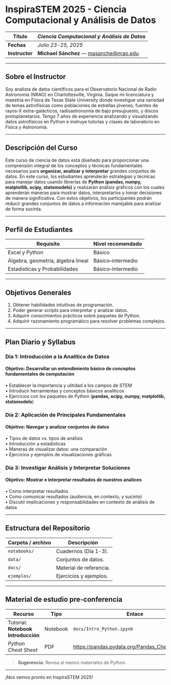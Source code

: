 <!-- README.md -->
# InspiraSTEM 2025 - Ciencia Computacional y Análisis de Datos 

| **Título** | *Ciencia Computacional y Análisis de Datos* |
|------------|---------------------------------------------|
| **Fechas** | *Julio 23-25, 2025* |
| **Instructor** | **Michael Sánchez** — masanche@nrao.edu |

---

## Sobre el Instructor  
Soy analista de datos científicos para el Observatorio Nacional de Radio Astronomía (NRAO) en Charlottesville, Virginia. Saque mi licenciatura y maestría en Física de Texas State University donde investigue una variedad de temas astrofísicas como poblaciones de estrellas jóvenes, fuentes de rayos-X extra-galácticos, radioastronomía de bajo presupuesto, y discos protoplanetarios. Tengo 7 años de experiencia analizando y visualizando datos astrofísicos en Python e instruye tutorías y clases de laboratorio en Física y Astronomía. 

---

## Descripción del Curso  
Este curso de ciencia de datos está diseñado para proporcionar una comprensión integral de los conceptos y técnicas fundamentales necesarios para **organizar, analizar y interpretar** grandes conjuntos de datos. En este curso, los estudiantes aprenderán estrategias y técnicas para manejar datos usando librerías de **Python (pandas, numpy, matplotlib, scipy, statsmodels)** y realizarán análisis gráficos con los cuales aprenderán maneras para mostrar datos, interpretarlos y tomar decisiones de manera significativa. Con estos objetivos, los participantes podrán reducir grandes conjuntos de datos a información manejable para analizar de forma sucinta.

---

## Perfil de Estudiantes  
| Requisito | Nivel recomendado |
|-----------|-------------------|
| Excel y Python | Básico |
| Álgebra, geometría, álgebra lineal | Básico–intermedio |
| Estadísticas y Probabilidades | Básico–Intermedio |

---

## Objetivos Generales  
1. Obtener habilidades intuitivas de programación.
2. Poder generar scripts para interpretar y analizar datos.
3. Adquirir conocimientos prácticos sobre paquetes de Python.  
4. Adquirir razonamiento programático para resolver problemas complejos.

---

## Plan Diario y Syllabus

### Día 1: Introducción a la Analítica de Datos 
#### Objetivo: Desarrollar un entendimiento básico de conceptos fundamentales de computación
• Establecer la importancia y ulitidad a los campos de STEM<br>
• Introducir herramientas y conceptos básicos analíticos<br>
• Ejercicios con los paquetes de Python (**pandas, scipy, numpy, matplotlib, statsmodels**)<br>

### Día 2: Aplicación de Principales Fundamentales
#### Objetivo: Navegar y analizar conjuntos de datos
• Tipos de datos vs. tipos de análisis <br>
• Introducción a estadísticas<br>
• Maneras de visualizar datos: una comparación<br>
•	Ejercicios y ejemplos de visualizaciones gráficas<br>

### Día 3: Investigar Análisis y Interpretar Soluciones
#### Objetivo: Mostrar e interpretar resultados de nuestros analices
• Como interpretar resultados<br>
• Como comunicar resultados (audiencia, en contexto, y sucinto)<br>
•	Discutir implicaciones y responsabilidades en contexto de análisis de datos<br>

---

## Estructura del Repositorio  

| Carpeta / archivo | Descripción |
|-------------------|-------------|
| `notebooks/` | Cuadernos (Día 1-3). |
| `data/` | Conjuntos de datos. |
| `docs/` | Material de referencia. |
| `ejemplos/` | Ejercicios y ejemplos. |

---

## Material de estudio pre-conferencia  

| Recurso | Tipo | Enlace |
|---------|------|--------|
| Tutorial: **Notebook Introducción** | Notebook | `docs/Intro_Python.ipynb` |
| *Python Cheat Sheet* | PDF | <https://pandas.pydata.org/Pandas_Cheat_Sheet.pdf> |

> **Sugerencia:** Revisa al menos materiales de Python.

---

¡Nos vemos pronto en InspiraSTEM 2025!
